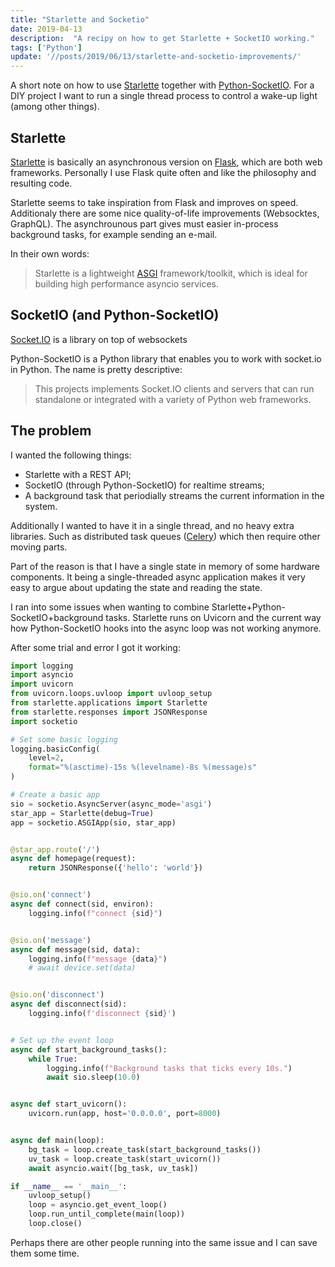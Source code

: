 ```yaml
---
title: "Starlette and Socketio"
date: 2019-04-13
description:  "A recipy on how to get Starlette + SocketIO working."
tags: ['Python']
update: '//posts/2019/06/13/starlette-and-socketio-improvements/'
---
```

A short note on how to use [Starlette](https://www.starlette.io/) together with [Python-SocketIO](https://github.com/miguelgrinberg/python-socketio/). For a DIY project I want to run a single thread process to control a wake-up light (among other things).

## Starlette
[Starlette](https://www.starlette.io/) is basically an asynchronous version on [Flask](http://flask.pocoo.org/), which are both web frameworks. Personally I use Flask quite often and like the philosophy and resulting code.

Starlette seems to take inspiration from Flask and improves on speed. Additionaly there are some nice quality-of-life improvements (Websocktes, GraphQL). The asynchrounous part gives must easier in-process background tasks, for example sending an e-mail.

In their own words:

> Starlette is a lightweight [ASGI](https://asgi.readthedocs.io/en/latest/) framework/toolkit, which is ideal for building high performance asyncio services.

## SocketIO (and Python-SocketIO)
[Socket.IO](https://socket.io/) is a library on top of websockets

Python-SocketIO is a Python library that enables you to work with socket.io in Python. The name is pretty descriptive:

> This projects implements Socket.IO clients and servers that can run standalone or integrated with a variety of Python web frameworks.

## The problem
I wanted the following things:

* Starlette with a REST API;
* SocketIO (through Python-SocketIO) for realtime streams;
* A background task that periodially streams the current information in the system.

Additionally I wanted to have it in a single thread, and no heavy extra libraries. Such as distributed task queues ([Celery](http://www.celeryproject.org/)) which then require other moving parts.

Part of the reason is that I have a single state in memory of some hardware components. It being a single-threaded async application makes it very easy to argue about updating the state and reading the state.

I ran into some issues when wanting to combine Starlette+Python-SocketIO+background tasks. Starlette runs on Uvicorn and the current way how Python-SocketIO hooks into the async loop was not working anymore.

After some trial and error I got it working:
```python
import logging
import asyncio
import uvicorn
from uvicorn.loops.uvloop import uvloop_setup
from starlette.applications import Starlette
from starlette.responses import JSONResponse
import socketio

# Set some basic logging
logging.basicConfig(
    level=2,
    format="%(asctime)-15s %(levelname)-8s %(message)s"
)

# Create a basic app
sio = socketio.AsyncServer(async_mode='asgi')
star_app = Starlette(debug=True)
app = socketio.ASGIApp(sio, star_app)


@star_app.route('/')
async def homepage(request):
    return JSONResponse({'hello': 'world'})


@sio.on('connect')
async def connect(sid, environ):
    logging.info(f"connect {sid}")


@sio.on('message')
async def message(sid, data):
    logging.info(f"message {data}")
    # await device.set(data)


@sio.on('disconnect')
async def disconnect(sid):
    logging.info(f'disconnect {sid}')


# Set up the event loop
async def start_background_tasks():
    while True:
        logging.info(f"Background tasks that ticks every 10s.")
        await sio.sleep(10.0)


async def start_uvicorn():
    uvicorn.run(app, host='0.0.0.0', port=8000)


async def main(loop):
    bg_task = loop.create_task(start_background_tasks())
    uv_task = loop.create_task(start_uvicorn())
    await asyncio.wait([bg_task, uv_task])

if __name__ == '__main__':
    uvloop_setup()
    loop = asyncio.get_event_loop()
    loop.run_until_complete(main(loop))
    loop.close()
```

Perhaps there are other people running into the same issue and I can save them some time.
